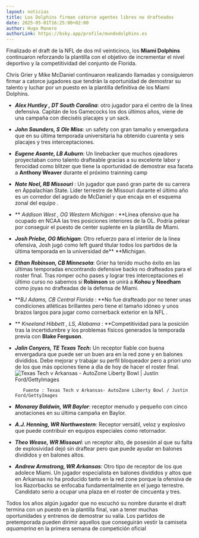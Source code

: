 ```yaml
---
layout: noticias
title: Los Dolphins firman catorce agentes libres no drafteados
date: 2025-05-01T16:25:00+02:00
author: Hugo Manero
authorLink: https://bsky.app/profile/mundodolphins.es
---
```

Finalizado el draft de la NFL de dos mil veinticinco, los **Miami Dolphins** continuaron reforzando la plantilla con el objetivo de incrementar el nivel deportivo y la competitividad del conjunto de Florida.    

Chris Grier y Mike McDaniel continuaron realizando llamadas y consiguieron firmar a catorce jugadores que tendrán la oportunidad de demostrar su talento y luchar por un puesto en la plantilla definitiva de los Miami Dolphins.

- **_Alex Huntley , DT South Carolina_**: otro jugador para el centro de la línea defensiva. Capitán de los Gamecocks los dos últimos años, viene de una campaña con dieciséis placajes y un sack.
- **_John Saunders, S Ole Miss_**: un safety con gran tamaño y envergadura que en su última temporada universitaria ha obtenido cuarenta y seis placajes y tres interceptaciones.
- **_Eugene Asante, LB Auburn_**: Un linebacker que muchos ojeadores proyectaban como talento drafteable gracias a su excelente labor y ferocidad como blitzer que tiene la oportunidad de demostrar esa faceta a **Anthony Weaver** durante el próximo trainning camp 
- **_Nate Noel, RB Missouri_**_&#32;_: Un jugador que pasó gran parte de su carrera en Appalachian State. Líder terrestre de Missouri durante el último año es un corredor del agrado de McDaniel y que encaja en el esquema zonal del equipo . 
- **&#32;_Addison West , OG Western Michigan_&#32;:&#32;**Línea ofensivo que ha ocupado en NCAA las tres posiciones interiores de la OL. Podría pelear por conseguir el puesto de center suplente en la plantilla de Miami.
- **_Josh Priebe, OG Michigan_**: Otro refuerzo para el interior de la línea ofensiva, Josh jugó como left guard titular todos los partidos de la última temporada en la universidad de**&#32;**Michigan.
- **_Ethan Robinson, CB Minnesota_**: Grier ha tenido mucho éxito en las últimas temporadas encontrando defensive backs no drafteados para el roster final. Tras romper ocho pases y lograr tres interceptaciones el último curso no sabemos si **Robinson** se unirá a **Kohou&#32;**y**&#32;Needham** como joyas no drafteadas de la defensa de Miami.
- **_BJ Adams, CB Central Florida_&#32;:&#32;&#32;**No fue drafteado por no tener unas condiciones atléticas brillantes pero tiene el tamaño idóneo y unos brazos largos para jugar como cornerback exterior en la NFL .  
- **&#32;&#32;_Kneeland Hibbett , LS, Alabama_&#32;:&#32;&#32;&#32;**Competitividad para la posición tras la incertidumbre y los problemas físicos generados la temporada previa con **Blake Ferguson**.
- **_Jalin Conyers, TE Texas Tech_:** Un receptor fiable con buena envergadura que puede ser un buen ara en la red zone y en balones divididos. Debe mejorar y trabajar su perfil bloqueador pero a priori uno de los que más opciones tiene a día de hoy de hacer el roster final.![](/uploads/Jalin%20conyers.jpeg "Texas Tech v Arkansas - AutoZone Liberty Bowl | Justin Ford/GettyImages")

         Fuente : Texas Tech v Arkansas- AutoZone Liberty Bowl / Justin Ford/GettyImages

- **_Monaray Baldwin, WR Baylor_**: receptor menudo y pequeño con cinco anotaciones en su última campaña en Baylor.
- **_A.J. Henning, WR Northwestern_**: Receptor versátil, veloz y explosivo que puede contribuir en equipos especiales como retornador.
- **_Theo Wease, WR Missouri_**: un receptor alto, de posesión al que su falta de explosividad dejó sin draftear pero que puede ayudar en balones divididos y en balones altos.
- **_Andrew Armstrong, WR Arkansas_**: Otro tipo de receptor de los que adolece Miami. Un jugador especialista en balones divididos  y altos que en Arkansas no ha producido tanto en la red zone porque la ofensiva de los Razorbacks se enfocaba fundamentalmente en el juego terrestre. Candidato serio a  ocupar una plaza en el roster de cincuenta y tres.

Todos los años algún jugador que no escuchó su nombre durante el draft termina con un puesto en la plantilla final, van a tener muchas oportunidades y entrenos de demostrar su valía. Los partidos de pretemporada pueden dirimir aquellos que conseguirán vestir la camiseta _aquamarina_ en la primera semana de competición oficial
